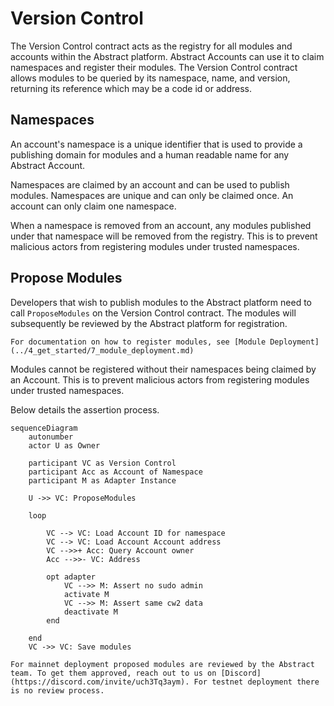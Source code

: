# Version Control

The Version Control contract acts as the registry for all modules and accounts within the Abstract platform. Abstract Accounts can use it to claim namespaces and register their modules. The Version Control contract allows modules to be queried by its namespace, name, and version, returning its reference which may be a code id or address.

## Namespaces

An account's namespace is a unique identifier that is used to provide a publishing domain for modules and a human readable name for any Abstract Account.

Namespaces are claimed by an account and can be used to publish modules. Namespaces are unique and can only be claimed once. An account can only claim one namespace.

When a namespace is removed from an account, any modules published under that namespace will be removed from the registry. This is to prevent malicious actors from registering modules under trusted namespaces.

## Propose Modules

Developers that wish to publish modules to the Abstract platform need to call `ProposeModules` on the Version Control contract. The modules will subsequently be reviewed by the Abstract platform for registration.

```admonish info
For documentation on how to register modules, see [Module Deployment](../4_get_started/7_module_deployment.md)
```

Modules cannot be registered without their namespaces being claimed by an Account. This is to prevent malicious actors from registering modules under trusted namespaces.

Below details the assertion process.

```mermaid
sequenceDiagram
    autonumber
    actor U as Owner

    participant VC as Version Control
    participant Acc as Account of Namespace
    participant M as Adapter Instance

    U ->> VC: ProposeModules

    loop

        VC --> VC: Load Account ID for namespace
        VC --> VC: Load Account Account address
        VC -->>+ Acc: Query Account owner
        Acc -->>- VC: Address

        opt adapter
            VC -->> M: Assert no sudo admin
            activate M
            VC -->> M: Assert same cw2 data
            deactivate M
        end

    end
    VC ->> VC: Save modules

```

```admonish warning
For mainnet deployment proposed modules are reviewed by the Abstract team. To get them approved, reach out to us on [Discord](https://discord.com/invite/uch3Tq3aym). For testnet deployment there is no review process.
```
